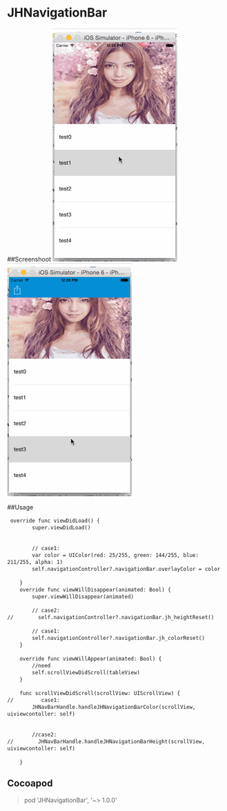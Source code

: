 # JHNavigationBar

##Screenshoot
![alt tag](https://github.com/Liaojiahao/JHNavigationBar/blob/master/screenshoot1.gif)
![alt tag](https://github.com/Liaojiahao/JHNavigationBar/blob/master/screenshoot2.gif)


##Usage

```
 override func viewDidLoad() {
        super.viewDidLoad()


        // case1:
        var color = UIColor(red: 25/255, green: 144/255, blue: 211/255, alpha: 1)
        self.navigationController?.navigationBar.overlayColor = color

    }
    override func viewWillDisappear(animated: Bool) {
        super.viewWillDisappear(animated)

        // case2:
//        self.navigationController?.navigationBar.jh_heightReset()

        // case1:
        self.navigationController?.navigationBar.jh_colorReset()
    }

    override func viewWillAppear(animated: Bool) {
        //need
        self.scrollViewDidScroll(tableView)
    }

    func scrollViewDidScroll(scrollView: UIScrollView) {
//         case1:
        JHNavBarHandle.handleJHNavigationBarColor(scrollView, uiviewcontoller: self)


        //case2:
//        JHNavBarHandle.handleJHNavigationBarHeight(scrollView, uiviewcontoller: self)

    }
```

## Cocoapod
> pod 'JHNavigationBar', '~> 1.0.0'
